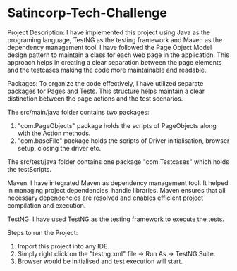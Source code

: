 # Satincorp-Tech-Challenge

Project Description:
I have implemented this project using Java as the programing language, TestNG as the testing framework and Maven as the dependency management tool. I have followed the Page Object Model design pattern to maintain a class for each web page in the application. This approach helps in creating a clear separation between the page elements and the testcases making the code more maintainable and readable. 

Packages:
To organize the code effectively, I have utilized separate packages for Pages and Tests. This structure helps maintain a clear distinction between the page actions and the test scenarios.

The src/main/java folder contains two packages:
1. "com.PageObjects" package holds the scripts of PageObjects along with the Action methods.
2. "com.baseFile" package holds the scripts of Driver initialisation, browser setup, closing the driver etc.

The src/test/java folder contains one package "com.Testcases" which holds the testScripts.

Maven:
I have integrated Maven as dependency management tool. It helped in managing project dependencies, handle libraries. Maven ensures that all necessary dependencies are resolved and enables efficient project compilation and execution.

TestNG:
I have used TestNG as the testing framework to execute the tests.

Steps to run the Project:
1. Import this project into any IDE.
2. Simply right click on the "testng.xml" file -> Run As -> TestNG Suite.
3. Browser would be initialised and test execution will start.
